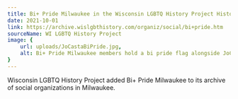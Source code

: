 ```yaml
---
title: Bi+ Pride Milwaukee in the Wisconsin LGBTQ History Project Historical Archive
date: 2021-10-01
link: https://archive.wislgbthistory.com/organiz/social/bi+pride.htm
sourceName: WI LGBTQ History Project
image: {
    url: uploads/JoCastaBiPride.jpg,
    alt: Bi+ Pride Milwaukee members hold a bi pride flag alongside JoCasta Zamarripa
}
---
```


Wisconsin LGBTQ History Project added Bi+ Pride Milwaukee to its archive of social organizations in Milwaukee.